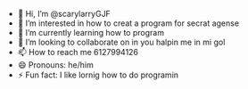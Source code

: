 - 👋 Hi, I’m @scarylarryGJF
- 👀 I’m interested in how to creat a program for secrat agense
- 🌱 I’m currently learning how to program
- 💞️ I’m looking to collaborate on in you halpin me in mi gol
- 📫 How to reach me 6127994126
- 😄 Pronouns: he/him
- ⚡ Fun fact: I like  lornig how to do programin 

<!---
scarylarryGJF/scarylarryGJF is a ✨ special ✨ repository because its `README.md` (this file) appears on your GitHub profile.
You can click the Preview link to take a look at your changes.
--->
